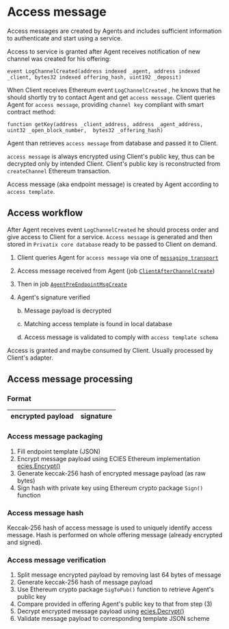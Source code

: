 # Access message

Access messages are created by Agents and includes sufficient information to authenticate and start using a service.

Access to service is granted after Agent receives notification of new channel was created for his offering:

```text
event LogChannelCreated(address indexed _agent, address indexed _client, bytes32 indexed offering_hash, uint192 _deposit)
```

When Client receives Ethereum event `LogChannelCreated` , he knows that he should shortly try to contact Agent and get `access message`. Client queries Agent for `access message`, providing `channel key` compliant with smart contract method:

```text
function getKey(address _client_address, address _agent_address, uint32 _open_block_number,  bytes32 _offering_hash)
```

Agent than retrieves `access message` from database and passed it to Client.

`access message` is always encrypted using Client's public key, thus can be decrypted only by intended Client. Client's public key is reconstructed from `createChannel` Ethereum transaction.

Access message \(aka endpoint message\) is created by Agent according to `access template`.

## Access workflow

After Agent receives event `LogChannelCreated` he should process order and give access to Client for a service. `Access message` is generated and then stored in `Privatix core database` ready to be passed to Client on demand.

1. Client queries Agent for `access message` via one of [`messaging transport`](../transport.md)
2. Access message received from Agent \(job [`ClientAfterChannelCreate`](../../jobs/job.md#clientafterchannelcreate)\)
3. Then in job [`AgentPreEndpointMsgCreate`](../../jobs/job.md#agentpreendpointmsgcreate)
4. Agent's signature verified

   b. Message payload is decrypted

   c. Matching access template is found in local database

   d. Access message is validated to comply with `access template schema`

Access is granted and maybe consumed by Client. Usually processed by Client's adapter.

## Access message processing

### Format

| encrypted payload | signature |
| :--- | :--- |


### Access message packaging

1. Fill endpoint template \(JSON\)
2. Encrypt message payload using ECIES Ethereum implementation [ecies.Encrypt\(\)](https://godoc.org/github.com/ethereum/go-ethereum/crypto/ecies#Encrypt)
3. Generate keccak-256 hash of encrypted message payload \(as raw bytes\)
4. Sign hash with private key using Ethereum crypto package `Sign()` function

### Access message hash

Keccak-256 hash of access message is used to uniquely identify access message. Hash is performed on whole offering message \(already encrypted and signed\).

### Access message verification

1. Split message encrypted payload by removing last 64 bytes of message
2. Generate keccak-256 hash of message payload
3. Use Ethereum crypto package `SigToPub()` function to retrieve Agent's public key
4. Compare provided in offering Agent's public key to that from step \(3\)
5. Decrypt encrypted message payload using [ecies.Decrypt\(\)](https://godoc.org/github.com/ethereum/go-ethereum/crypto/ecies#PrivateKey.Decrypt)
6. Validate message payload to corresponding template JSON scheme

